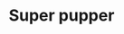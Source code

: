---
layout: item
raw_url: https://prdwebappstorage.blob.core.windows.net/kansaspattons/images/gallery-2009-10-31/img59033.jpg
thumb_url: https://prdwebappstorage.blob.core.windows.net/kansaspattons/images/gallery-2009-10-28/thumb_img59033.jpg
index: 3
title: Super pupper
---